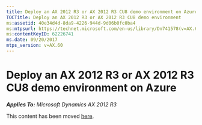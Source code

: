 ```yaml
---
title: Deploy an AX 2012 R3 or AX 2012 R3 CU8 demo environment on Azure
TOCTitle: Deploy an AX 2012 R3 or AX 2012 R3 CU8 demo environment
ms:assetid: 40e34d4d-8da9-4226-944d-9d06b0fc0ba4
ms:mtpsurl: https://technet.microsoft.com/en-us/library/Dn741578(v=AX.60)
ms:contentKeyID: 62226741
ms.date: 09/20/2017
mtps_version: v=AX.60
---
```


# Deploy an AX 2012 R3 or AX 2012 R3 CU8 demo environment on Azure 


_**Applies To:** Microsoft Dynamics AX 2012 R3_

This content has been moved [here](https://go.microsoft.com/fwlink/?linkid=858570).

  


